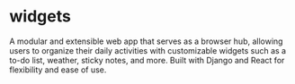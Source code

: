 # widgets
A modular and extensible web app that serves as a browser hub, allowing users to organize their daily activities with customizable widgets such as a to-do list, weather, sticky notes, and more. Built with Django and React for flexibility and ease of use.
